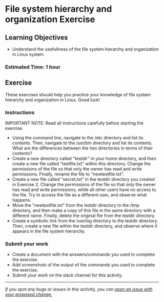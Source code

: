 # File system hierarchy and organization Exercise

## Learning Objectives
- Understand the usefullness of the file system hierarchy and organization in Linux system

### Estimated Time: 1 hour

## Exercise
These exercises should help you practice your knowledge of file system hierarchy and organization in Linux. Good luck!

### Instructions
IMPORTANT NOTE: Read all instructions carefully before starting the exercise.

- Using the command line, navigate to the /etc directory and list its contents. Then, navigate to the /usr/bin directory and list its contents. What are the differences between the two directories in terms of their contents?
- Create a new directory called "testdir" in your home directory, and then create a new file called "testfile.txt" within this directory. Change the permissions of the file so that only the owner has read and write permissions. Finally, rename the file to "newtestfile.txt".
- Create a new file called "secret.txt" in the testdir directory you created in Exercise 2. Change the permissions of the file so that only the owner has read and write permissions, while all other users have no access to the file. Try to access the file as a different user, and observe what happens.
- Move the "newtestfile.txt" from the testdir directory to the /tmp directory, and then make a copy of this file in the same directory with a different name. Finally, delete the original file from the testdir directory.
- Create a symbolic link from the /var/log directory to the testdir directory. Then, create a new file within the testdir directory, and observe where it appears in the file system hierarchy.

### Submit your work
- Create a document with the answers/commands you used to complete the exercise.
- Add screenshots of the output of the commands you used to complete the exercise.
- Submit your work on the slack channel for this activity.

------

_If you spot any bugs or issues in this activity, you can [open an issue with your proposed change.](https://github.com/cloudessencegithub/Acceler8/issues/new)_